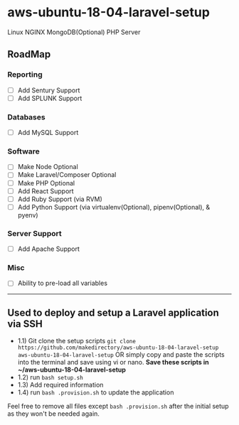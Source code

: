# aws-ubuntu-18-04-laravel-setup

Linux NGINX MongoDB(Optional) PHP Server

##  RoadMap

### Reporting
- [ ] Add Sentury Support
- [ ] Add SPLUNK Support

### Databases
- [ ] Add MySQL Support

### Software
- [ ] Make Node Optional
- [ ] Make Laravel/Composer Optional
- [ ] Make PHP Optional
- [ ] Add React Support
- [ ] Add Ruby Support (via RVM)
- [ ] Add Python Support (via virtualenv(Optional), pipenv(Optional), & pyenv)

### Server Support
- [ ] Add Apache Support

### Misc
- [ ] Ability to pre-load all variables

---

## Used to deploy and setup a Laravel application via SSH
- 1.1) Git clone the setup scripts `git clone https://github.com/makedirectory/aws-ubuntu-18-04-laravel-setup aws-ubuntu-18-04-laravel-setup` OR simply copy and paste the scripts into the terminal and save using vi or nano.
**Save these scripts in ~/aws-ubuntu-18-04-laravel-setup**
- 1.2) run `bash setup.sh`
- 1.3) Add required information
- 1.4) run `bash .provision.sh` to update the application

Feel free to remove all files except `bash .provision.sh` after the initial setup as they won't be needed again.
